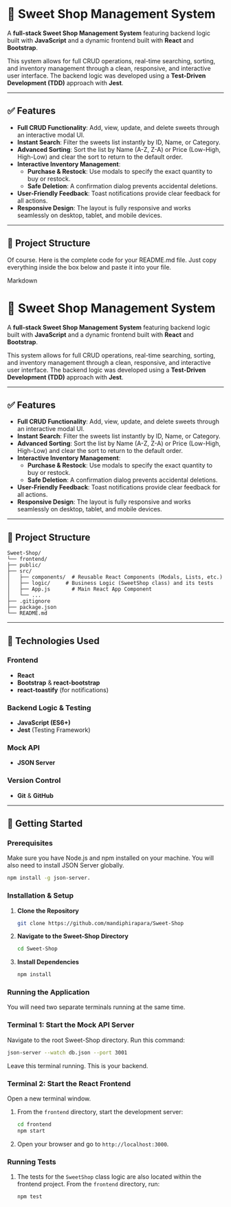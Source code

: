 # 🍬 Sweet Shop Management System

A **full-stack Sweet Shop Management System** featuring backend logic built with **JavaScript** and a dynamic frontend built with **React** and **Bootstrap**.

This system allows for full CRUD operations, real-time searching, sorting, and inventory management through a clean, responsive, and interactive user interface. The backend logic was developed using a **Test-Driven Development (TDD)** approach with **Jest**.

---

## ✅ Features

* **Full CRUD Functionality**: Add, view, update, and delete sweets through an interactive modal UI.
* **Instant Search**: Filter the sweets list instantly by ID, Name, or Category.
* **Advanced Sorting**: Sort the list by Name (A-Z, Z-A) or Price (Low-High, High-Low) and clear the sort to return to the default order.
* **Interactive Inventory Management**:
    * **Purchase & Restock**: Use modals to specify the exact quantity to buy or restock.
    * **Safe Deletion**: A confirmation dialog prevents accidental deletions.
* **User-Friendly Feedback**: Toast notifications provide clear feedback for all actions.
* **Responsive Design**: The layout is fully responsive and works seamlessly on desktop, tablet, and mobile devices.

---

## 📂 Project Structure

Of course. Here is the complete code for your README.md file. Just copy everything inside the box below and paste it into your file.

Markdown

# 🍬 Sweet Shop Management System

A **full-stack Sweet Shop Management System** featuring backend logic built with **JavaScript** and a dynamic frontend built with **React** and **Bootstrap**.

This system allows for full CRUD operations, real-time searching, sorting, and inventory management through a clean, responsive, and interactive user interface. The backend logic was developed using a **Test-Driven Development (TDD)** approach with **Jest**.

---

## ✅ Features

* **Full CRUD Functionality**: Add, view, update, and delete sweets through an interactive modal UI.
* **Instant Search**: Filter the sweets list instantly by ID, Name, or Category.
* **Advanced Sorting**: Sort the list by Name (A-Z, Z-A) or Price (Low-High, High-Low) and clear the sort to return to the default order.
* **Interactive Inventory Management**:
    * **Purchase & Restock**: Use modals to specify the exact quantity to buy or restock.
    * **Safe Deletion**: A confirmation dialog prevents accidental deletions.
* **User-Friendly Feedback**: Toast notifications provide clear feedback for all actions.
* **Responsive Design**: The layout is fully responsive and works seamlessly on desktop, tablet, and mobile devices.

---

## 📂 Project Structure
```
Sweet-Shop/
└── frontend/
├── public/
├── src/
│   ├── components/  # Reusable React Components (Modals, Lists, etc.)
│   ├── logic/     # Business Logic (SweetShop class) and its tests
│   ├── App.js       # Main React App Component
│   └── ...
├── .gitignore
├── package.json
└── README.md
```
---

## 🚀 Technologies Used

### Frontend
* **React**
* **Bootstrap** & **react-bootstrap**
* **react-toastify** (for notifications)

### Backend Logic & Testing
* **JavaScript (ES6+)**
* **Jest** (Testing Framework)

### Mock API
* **JSON Server**

### Version Control
* **Git** & **GitHub**

---

## 🏁 Getting Started

### Prerequisites

Make sure you have Node.js and npm installed on your machine. You will also need to install JSON Server globally.
```bash
npm install -g json-server.
```

### Installation & Setup

1.  **Clone the Repository**
    ```bash
    git clone https://github.com/mandiphirapara/Sweet-Shop
    ```

2.  **Navigate to the Sweet-Shop Directory**
    ```bash
    cd Sweet-Shop
    ```

3.  **Install Dependencies**
    ```bash
    npm install
    ```

### Running the Application

You will need two separate terminals running at the same time.

### Terminal 1: Start the Mock API Server
Navigate to the root Sweet-Shop directory.
Run this command:
```bash
json-server --watch db.json --port 3001
```
Leave this terminal running. This is your backend.

### Terminal 2: Start the React Frontend
Open a new terminal window.
1.  From the `frontend` directory, start the development server:
    ```bash
    cd frontend
    npm start
    ```
2.  Open your browser and go to `http://localhost:3000`.

### Running Tests

1.  The tests for the `SweetShop` class logic are also located within the frontend project. From the `frontend` directory, run:
    ```bash
    npm test
    ```